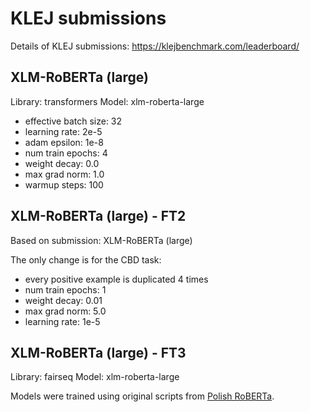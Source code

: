 # KLEJ submissions
Details of KLEJ submissions: https://klejbenchmark.com/leaderboard/

## XLM-RoBERTa (large)

Library: transformers
Model: xlm-roberta-large

* effective batch size: 32
* learning rate: 2e-5
* adam epsilon: 1e-8
* num train epochs: 4
* weight decay: 0.0
* max grad norm: 1.0
* warmup steps: 100

## XLM-RoBERTa (large) - FT2

Based on submission: XLM-RoBERTa (large)

The only change is for the CBD task:
* every positive example is duplicated 4 times
* num train epochs: 1
* weight decay: 0.01
* max grad norm: 5.0
* learning rate: 1e-5

## XLM-RoBERTa (large) - FT3

Library: fairseq
Model: xlm-roberta-large

Models were trained using original scripts from [Polish RoBERTa](https://github.com/sdadas/polish-roberta).
